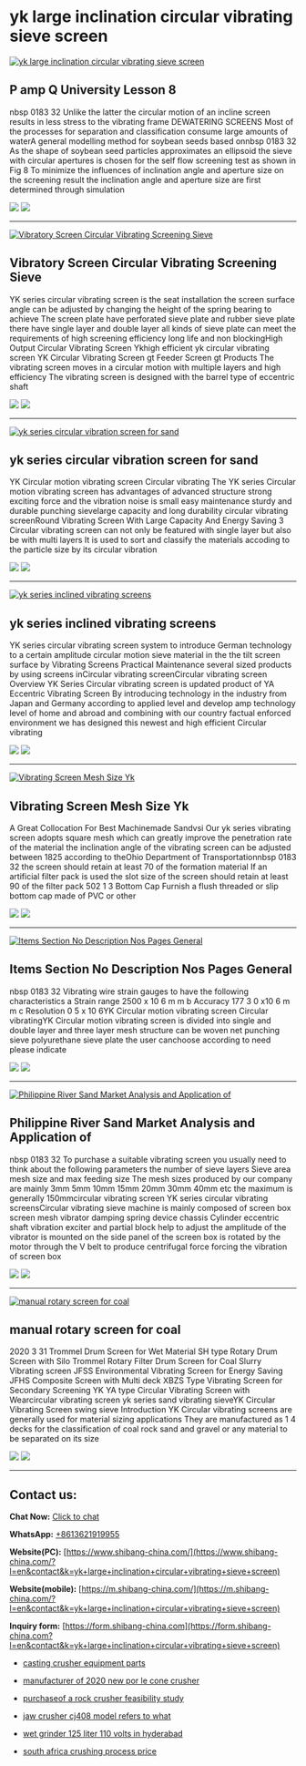 # yk large inclination circular vibrating sieve screen

<a href="https://swt.shibang-china.com/?l=en&img&k=yk+large+inclination+circular+vibrating+sieve+screen" target="_blank">![yk large inclination circular vibrating sieve screen](http://static.shibang-china.com/all-800x300/858.jpg)</a>

## P amp Q University Lesson 8
nbsp 0183 32 Unlike the latter the circular motion of an incline screen results in less stress to the vibrating frame DEWATERING SCREENS Most of the processes for separation and classification consume large amounts of waterA general modelling method for soybean seeds based onnbsp 0183 32 As the shape of soybean seed particles approximates an ellipsoid the sieve with circular apertures is chosen for the self flow screening test as shown in Fig 8 To minimize the influences of inclination angle and aperture size on the screening result the inclination angle and aperture size are first determined through simulation


<a href="https://whatsapp.shibangsoft.com/WhatsApp.php" target="_blank" title="WhatsApp">![](http://static.shibang-china.com/icon/whatsapp.png)</a> <a href="https://swt.shibang-china.com/?l=en&icon&k=yk+large+inclination+circular+vibrating+sieve+screen" target="_blank">![](http://static.shibang-china.com/icon/chat-en.png)</a>

---

<a href="https://swt.shibang-china.com/?l=en&img&k=yk+large+inclination+circular+vibrating+sieve+screen" target="_blank">![Vibratory Screen Circular Vibrating Screening Sieve](http://static.shibang-china.com/all-800x300/1329.jpg)</a>

## Vibratory Screen Circular Vibrating Screening Sieve
YK series circular vibrating screen is the seat installation the screen surface angle can be adjusted by changing the height of the spring bearing to achieve The screen plate have perforated sieve plate and rubber sieve plate there have single layer and double layer all kinds of sieve plate can meet the requirements of high screening efficiency long life and non blockingHigh Output Circular Vibrating Screen Ykhigh efficient yk circular vibrating screen YK Circular Vibrating Screen gt Feeder Screen gt Products The vibrating screen moves in a circular motion with multiple layers and high efficiency The vibrating screen is designed with the barrel type of eccentric shaft


<a href="https://whatsapp.shibangsoft.com/WhatsApp.php" target="_blank" title="WhatsApp">![](http://static.shibang-china.com/icon/whatsapp.png)</a> <a href="https://swt.shibang-china.com/?l=en&icon&k=yk+large+inclination+circular+vibrating+sieve+screen" target="_blank">![](http://static.shibang-china.com/icon/chat-en.png)</a>

---

<a href="https://swt.shibang-china.com/?l=en&img&k=yk+large+inclination+circular+vibrating+sieve+screen" target="_blank">![yk series circular vibration screen for sand](http://static.shibang-china.com/all-800x300/35.jpg)</a>

## yk series circular vibration screen for sand
YK Circular motion vibrating screen Circular vibrating The YK series Circular motion vibrating screen has advantages of advanced structure strong exciting force and the vibration noise is small easy maintenance sturdy and durable punching sievelarge capacity and long durability circular vibrating screenRound Vibrating Screen With Large Capacity And Energy Saving 3 Circular vibrating screen can not only be featured with single layer but also be with multi layers It is used to sort and classify the materials accoding to the particle size by its circular vibration


<a href="https://whatsapp.shibangsoft.com/WhatsApp.php" target="_blank" title="WhatsApp">![](http://static.shibang-china.com/icon/whatsapp.png)</a> <a href="https://swt.shibang-china.com/?l=en&icon&k=yk+large+inclination+circular+vibrating+sieve+screen" target="_blank">![](http://static.shibang-china.com/icon/chat-en.png)</a>

---

<a href="https://swt.shibang-china.com/?l=en&img&k=yk+large+inclination+circular+vibrating+sieve+screen" target="_blank">![yk series inclined vibrating screens](http://static.shibang-china.com/all-800x300/985.jpg)</a>

## yk series inclined vibrating screens
YK series circular vibrating screen system to introduce German technology to a certain amplitude circular motion sieve material in the the tilt screen surface by Vibrating Screens Practical Maintenance several sized products by using screens inCircular vibrating screenCircular vibrating screen Overview YK Series Circular vibrating screen is updated product of YA Eccentric Vibrating Screen By introducing technology in the industry from Japan and Germany according to applied level and develop amp technology level of home and abroad and combining with our country factual enforced environment we has designed this newest and high efficient Circular vibrating


<a href="https://whatsapp.shibangsoft.com/WhatsApp.php" target="_blank" title="WhatsApp">![](http://static.shibang-china.com/icon/whatsapp.png)</a> <a href="https://swt.shibang-china.com/?l=en&icon&k=yk+large+inclination+circular+vibrating+sieve+screen" target="_blank">![](http://static.shibang-china.com/icon/chat-en.png)</a>

---

<a href="https://swt.shibang-china.com/?l=en&img&k=yk+large+inclination+circular+vibrating+sieve+screen" target="_blank">![Vibrating Screen Mesh Size Yk](http://static.shibang-china.com/all-800x300/1244.jpg)</a>

## Vibrating Screen Mesh Size Yk
A Great Collocation For Best Machinemade Sandvsi Our yk series vibrating screen adopts square mesh which can greatly improve the penetration rate of the material the inclination angle of the vibrating screen can be adjusted between 1825 according to theOhio Department of Transportationnbsp 0183 32 the screen should retain at least 70 of the formation material If an artificial filter pack is used the slot size of the screen should retain at least 90 of the filter pack 502 1 3 Bottom Cap Furnish a flush threaded or slip bottom cap made of PVC or other


<a href="https://whatsapp.shibangsoft.com/WhatsApp.php" target="_blank" title="WhatsApp">![](http://static.shibang-china.com/icon/whatsapp.png)</a> <a href="https://swt.shibang-china.com/?l=en&icon&k=yk+large+inclination+circular+vibrating+sieve+screen" target="_blank">![](http://static.shibang-china.com/icon/chat-en.png)</a>

---

<a href="https://swt.shibang-china.com/?l=en&img&k=yk+large+inclination+circular+vibrating+sieve+screen" target="_blank">![Items Section No Description Nos Pages General](http://static.shibang-china.com/all-800x300/1524.jpg)</a>

## Items Section No Description Nos Pages General
nbsp 0183 32 Vibrating wire strain gauges to have the following characteristics a Strain range 2500 x 10 6 m m b Accuracy 177 3 0 x10 6 m m c Resolution 0 5 x 10 6YK Circular motion vibrating screen Circular vibratingYK Circular motion vibrating screen is divided into single and double layer and three layer mesh structure can be woven net punching sieve polyurethane sieve plate the user canchoose according to need please indicate


<a href="https://whatsapp.shibangsoft.com/WhatsApp.php" target="_blank" title="WhatsApp">![](http://static.shibang-china.com/icon/whatsapp.png)</a> <a href="https://swt.shibang-china.com/?l=en&icon&k=yk+large+inclination+circular+vibrating+sieve+screen" target="_blank">![](http://static.shibang-china.com/icon/chat-en.png)</a>

---

<a href="https://swt.shibang-china.com/?l=en&img&k=yk+large+inclination+circular+vibrating+sieve+screen" target="_blank">![Philippine River Sand Market Analysis and Application of](http://static.shibang-china.com/all-800x300/1282.jpg)</a>

## Philippine River Sand Market Analysis and Application of
nbsp 0183 32 To purchase a suitable vibrating screen you usually need to think about the following parameters the number of sieve layers Sieve area mesh size and max feeding size The mesh sizes produced by our company are mainly 3mm 5mm 10mm 15mm 20mm 30mm 40mm etc the maximum is generally 150mmcircular vibrating screen YK series circular vibrating screensCircular vibrating sieve machine is mainly composed of screen box screen mesh vibrator damping spring device chassis Cylinder eccentric shaft vibration exciter and partial block help to adjust the amplitude of the vibrator is mounted on the side panel of the screen box is rotated by the motor through the V belt to produce centrifugal force forcing the vibration of screen box


<a href="https://whatsapp.shibangsoft.com/WhatsApp.php" target="_blank" title="WhatsApp">![](http://static.shibang-china.com/icon/whatsapp.png)</a> <a href="https://swt.shibang-china.com/?l=en&icon&k=yk+large+inclination+circular+vibrating+sieve+screen" target="_blank">![](http://static.shibang-china.com/icon/chat-en.png)</a>

---

<a href="https://swt.shibang-china.com/?l=en&img&k=yk+large+inclination+circular+vibrating+sieve+screen" target="_blank">![manual rotary screen for coal](http://static.shibang-china.com/all-800x300/1308.jpg)</a>

## manual rotary screen for coal
2020 3 31 Trommel Drum Screen for Wet Material SH type Rotary Drum Screen with Silo Trommel Rotary Filter Drum Screen for Coal Slurry Vibrating screen JFSS Environmental Vibrating Screen for Energy Saving JFHS Composite Screen with Multi deck XBZS Type Vibrating Screen for Secondary Screening YK YA type Circular Vibrating Screen with Wearcircular vibrating screen yk series sand vibrating sieveYK Circular Vibrating Screen swing sieve Introduction YK Circular vibrating screens are generally used for material sizing applications They are manufactured as 1 4 decks for the classification of coal rock sand and gravel or any material to be separated on its size


<a href="https://whatsapp.shibangsoft.com/WhatsApp.php" target="_blank" title="WhatsApp">![](http://static.shibang-china.com/icon/whatsapp.png)</a> <a href="https://swt.shibang-china.com/?l=en&icon&k=yk+large+inclination+circular+vibrating+sieve+screen" target="_blank">![](http://static.shibang-china.com/icon/chat-en.png)</a>

---
## Contact us:

**Chat Now:** [Click to chat](https://swt.shibang-china.com?l=en&contact&k=yk+large+inclination+circular+vibrating+sieve+screen)

**WhatsApp:**  [+8613621919955](https://whatsapp.shibangsoft.com/WhatsApp.php)

**Website(PC):** [https://www.shibang-china.com/](https://www.shibang-china.com/?l=en&contact&k=yk+large+inclination+circular+vibrating+sieve+screen)

**Website(mobile):** [https://m.shibang-china.com/](https://m.shibang-china.com/?l=en&contact&k=yk+large+inclination+circular+vibrating+sieve+screen)

**Inquiry form:** [https://form.shibang-china.com](https://form.shibang-china.com?l=en&contact&k=yk+large+inclination+circular+vibrating+sieve+screen)

* [casting crusher equipment parts](../166/casting%20crusher%20equipment%20parts.md)

* [manufacturer of 2020 new por le cone crusher](../167/manufacturer%20of%202020%20new%20por%20le%20cone%20crusher.md)

* [purchaseof a rock crusher feasibility study](../169/purchaseof%20a%20rock%20crusher%20feasibility%20study.md)

* [jaw crusher cj408 model refers to what](../168/jaw%20crusher%20cj408%20model%20refers%20to%20what.md)

* [wet grinder 125 liter 110 volts in hyderabad](../165/wet%20grinder%20125%20liter%20110%20volts%20in%20hyderabad.md)

* [south africa crushing process price](../163/south%20africa%20crushing%20process%20price.md)